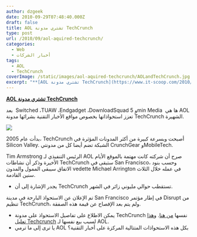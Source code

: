 ```yaml
---
author: dzgeek
date: 2010-09-29T07:48:40.000Z
draft: false
title: AOL تشتري مدونة TechCrunch
type: post
url: /2010/09/aol-aquired-techcrunch/
categories:
  - Web
  - أخبار الشركات
tags:
  - AOL
  - TechCrunch
coverImage: /static/images/aol-aquired-techcrunch/AOLandTechCrunch.jpg
excerpt: "**[AOL تشتري مدونة TechCrunch](https://www.it-scoop.com/2010/09/aol-aquired-techcrunch/)**\n\nبعد\_ Switched ،TUAW ،Endgadget ،DownloadSquad و 5min Media\_ ها هي AOL تعزز استحواذاتها بخصوص مواقع الأخبار التقنية بشرائها مدونة TechCrunch الشهيرة.\n\n\n\nبدأت عام 2005، TechCrunch أصبحت وبسرعة كبيرة من أكثر المدونات المؤثرة في Silicon Valley. الشبكة تضم أيضا"
---
```

**[AOL تشتري مدونة TechCrunch](https://www.it-scoop.com/2010/09/aol-aquired-techcrunch/)**

بعد  Switched ،TUAW ،Endgadget ،DownloadSquad و 5min Media  ها هي AOL تعزز استحواذاتها بخصوص مواقع الأخبار التقنية بشرائها مدونة TechCrunch الشهيرة.

![](/static/images/aol-aquired-techcrunch/AOLandTechCrunch.jpg)

بدأت عام 2005، TechCrunch أصبحت وبسرعة كبيرة من أكثر المدونات المؤثرة في Silicon Valley. الشبكة تضم أيضا كل من مدونتي CrunchGear وMobileTech.

Tim Armstrong الرئيس التنفيذي لـ AOL صرح أن شركته كانت مهتمة بالموقع الأيام الأخيرة وذكر أن نشاطات TechCrunch ستبقى في San Francisco، وحسب بنود الاتفاق سيبقى الممول والمدون vedette Michael Arrington في عمله خلال الثلاث سنين القادمة.

-   يجدر الإشارة إلى أن TechCrunch تستقطب حوالي مليوني زائر في الشهر.

تم الإعلان عن الاستحواذ البارحة في مدينة San Francisco في إطار مؤتمر Disrupt من تنظيم TechCrunch، ولم يتم بعد الإفصاح عن قيمة هذه الصفقة.

-   يمكن الاطلاع على تفاصيل الاستحواذ على مدونة TechCrunch نفسها [من هنا](http://techcrunch.com/2010/09/28/tim-armstrong-we-got-techcrunch/). و[هذا تعليل Techcrunch](http://techcrunch.com/2010/09/28/why-we-sold-techcrunch-to-aol-and-where-we-go-from-here/) لسبب بيع نفسها لـ AOL.
-   يا ترى إلى ما ترمي AOL بكل هذه الاستحواذات المتتالية المركزة على أخبار التقنية؟
